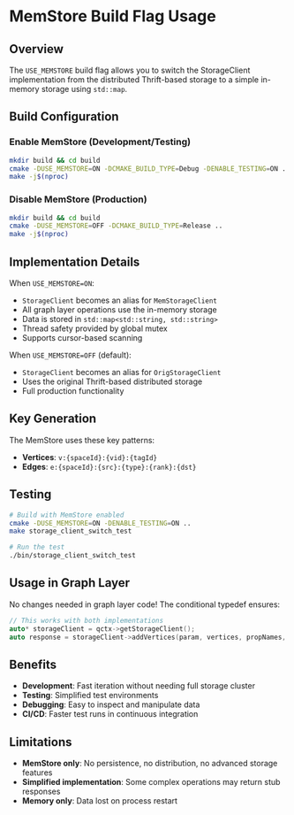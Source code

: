 # MemStore Build Flag Usage

## Overview

The `USE_MEMSTORE` build flag allows you to switch the StorageClient implementation from the distributed Thrift-based storage to a simple in-memory storage using `std::map`.

## Build Configuration

### Enable MemStore (Development/Testing)

```bash
mkdir build && cd build
cmake -DUSE_MEMSTORE=ON -DCMAKE_BUILD_TYPE=Debug -DENABLE_TESTING=ON ..
make -j$(nproc)
```

### Disable MemStore (Production)

```bash
mkdir build && cd build  
cmake -DUSE_MEMSTORE=OFF -DCMAKE_BUILD_TYPE=Release ..
make -j$(nproc)
```

## Implementation Details

When `USE_MEMSTORE=ON`:
- `StorageClient` becomes an alias for `MemStorageClient`
- All graph layer operations use the in-memory storage
- Data is stored in `std::map<std::string, std::string>`
- Thread safety provided by global mutex
- Supports cursor-based scanning

When `USE_MEMSTORE=OFF` (default):
- `StorageClient` becomes an alias for `OrigStorageClient` 
- Uses the original Thrift-based distributed storage
- Full production functionality

## Key Generation

The MemStore uses these key patterns:
- **Vertices**: `v:{spaceId}:{vid}:{tagId}`
- **Edges**: `e:{spaceId}:{src}:{type}:{rank}:{dst}`

## Testing

```bash
# Build with MemStore enabled
cmake -DUSE_MEMSTORE=ON -DENABLE_TESTING=ON ..
make storage_client_switch_test

# Run the test
./bin/storage_client_switch_test
```

## Usage in Graph Layer

No changes needed in graph layer code! The conditional typedef ensures:

```cpp
// This works with both implementations
auto* storageClient = qctx->getStorageClient();
auto response = storageClient->addVertices(param, vertices, propNames, false, false);
```

## Benefits

- **Development**: Fast iteration without needing full storage cluster
- **Testing**: Simplified test environments
- **Debugging**: Easy to inspect and manipulate data
- **CI/CD**: Faster test runs in continuous integration

## Limitations

- **MemStore only**: No persistence, no distribution, no advanced storage features
- **Simplified implementation**: Some complex operations may return stub responses
- **Memory only**: Data lost on process restart